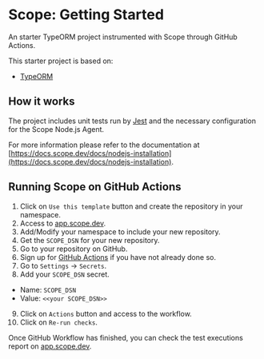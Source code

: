 # Scope: Getting Started

An starter TypeORM project instrumented with Scope through GitHub Actions.

This starter project is based on:

- [TypeORM](https://github.com/typeorm/typeorm)

## How it works

The project includes unit tests run by [Jest](https://jestjs.io/) and the necessary configuration for the Scope Node.js Agent.

For more information please refer to the documentation at [https://docs.scope.dev/docs/nodejs-installation](https://docs.scope.dev/docs/nodejs-installation).

## Running Scope on GitHub Actions

1. Click on `Use this template` button and create the repository in your namespace.
2. Access to [app.scope.dev](https://app.scope.dev).
3. Add/Modify your namespace to include your new repository.
4. Get the `SCOPE_DSN` for your new repository.
5. Go to your repository on GitHub.
6. Sign up for [GitHub Actions](https://github.com/features/actions) if you have not already done so.
7. Go to `Settings` -> `Secrets`.
8. Add your `SCOPE_DSN` secret.

- Name: `SCOPE_DSN`
- Value: `<<your SCOPE_DSN>>`

9. Click on `Actions` button and access to the workflow.
10. Click on `Re-run checks`.

Once GitHub Workflow has finished, you can check the test executions report on [app.scope.dev](https://app.scope.dev).
